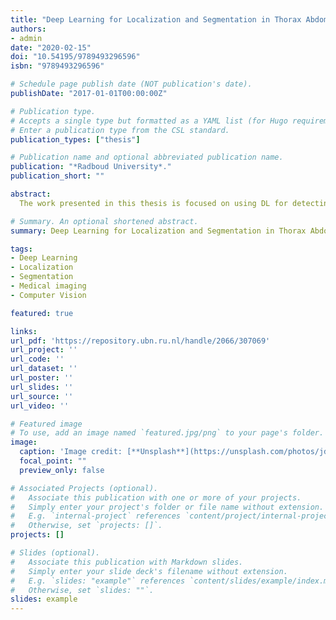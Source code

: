 ```yaml
---
title: "Deep Learning for Localization and Segmentation in Thorax Abdomen CT."
authors:
- admin
date: "2020-02-15"
doi: "10.54195/9789493296596"
isbn: "9789493296596"

# Schedule page publish date (NOT publication's date).
publishDate: "2017-01-01T00:00:00Z"

# Publication type.
# Accepts a single type but formatted as a YAML list (for Hugo requirements).
# Enter a publication type from the CSL standard.
publication_types: ["thesis"]

# Publication name and optional abbreviated publication name.
publication: "*Radboud University*."
publication_short: ""

abstract:
  The work presented in this thesis is focused on using DL for detecting and segmenting structures in CT scans. In Chapter 2, we present a method for localizing organs in 2D orthogonal views; this method combines the outputs of each orthogonal view to compose a 3D bounding box per organ. In Chapter 3, we apply a state-of-the-art segmentation algorithm using Convolutional Neural Networks (CNN) to segment the spleen, achieving performance comparable to that of an independent observer. In an observer experiment, the radiologist rated the segmentation quality as 94% as ready for clinical use. Additionally, we performed an experiment to measure the splenic volume change over time. In Chapter 4, we segment the kidneys and kidney abnormalities, including cysts, lesions, masses, metastases, and tumors. We conducted an ablation study to analyze the performance of five components of the method. In Chapter 5, we explore the use of transfer learning to segment additional structures using a partially annotated dataset (a junction of publicly available datasets and data from public challenges). Finally, Chapter 6, provides the general discussion and summary of this thesis.

# Summary. An optional shortened abstract.
summary: Deep Learning for Localization and Segmentation in Thorax Abdomen CT.

tags:
- Deep Learning
- Localization
- Segmentation
- Medical imaging
- Computer Vision

featured: true

links:
url_pdf: 'https://repository.ubn.ru.nl/handle/2066/307069'
url_project: ''
url_code: ''
url_dataset: ''
url_poster: ''
url_slides: ''
url_source: ''
url_video: ''

# Featured image
# To use, add an image named `featured.jpg/png` to your page's folder. 
image:
  caption: 'Image credit: [**Unsplash**](https://unsplash.com/photos/jdD8gXaTZsc)'
  focal_point: ""
  preview_only: false

# Associated Projects (optional).
#   Associate this publication with one or more of your projects.
#   Simply enter your project's folder or file name without extension.
#   E.g. `internal-project` references `content/project/internal-project/index.md`.
#   Otherwise, set `projects: []`.
projects: []

# Slides (optional).
#   Associate this publication with Markdown slides.
#   Simply enter your slide deck's filename without extension.
#   E.g. `slides: "example"` references `content/slides/example/index.md`.
#   Otherwise, set `slides: ""`.
slides: example
---
```

